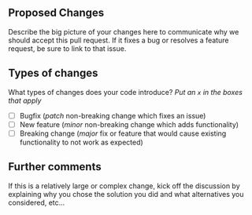 ## Proposed Changes

Describe the big picture of your changes here to communicate why we should accept this pull request. If it fixes a bug or resolves a feature request, be sure to link to that issue.

## Types of changes

What types of changes does your code introduce?
_Put an `x` in the boxes that apply_

- [ ] Bugfix (*patch* non-breaking change which fixes an issue)
- [ ] New feature (*minor* non-breaking change which adds functionality)
- [ ] Breaking change (*major* fix or feature that would cause existing functionality to not work as expected)

## Further comments

If this is a relatively large or complex change, kick off the discussion by explaining why you chose the solution you did and what alternatives you considered, etc...
